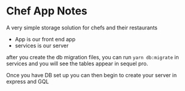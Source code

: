 # Chef App Notes

A very simple storage solution for chefs and their restaurants

- App is our front end app
- services is our server

after you create the db migration files, you can run `yarn db:migrate` in services and you will see the tables appear in sequel pro.

Once you have DB set up you can then begin to create your server in express and GQL
